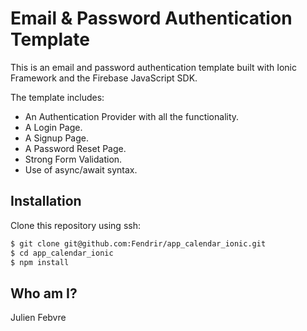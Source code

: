 # Email & Password Authentication Template

This is an email and password authentication template built with Ionic Framework and the Firebase JavaScript SDK.

The template includes:

* An Authentication Provider with all the functionality.
* A Login Page.
* A Signup Page.
* A Password Reset Page.
* Strong Form Validation.
* Use of async/await syntax.

## Installation

Clone this repository using ssh:

```sh
$ git clone git@github.com:Fendrir/app_calendar_ionic.git
$ cd app_calendar_ionic
$ npm install
```

## Who am I?

Julien Febvre
